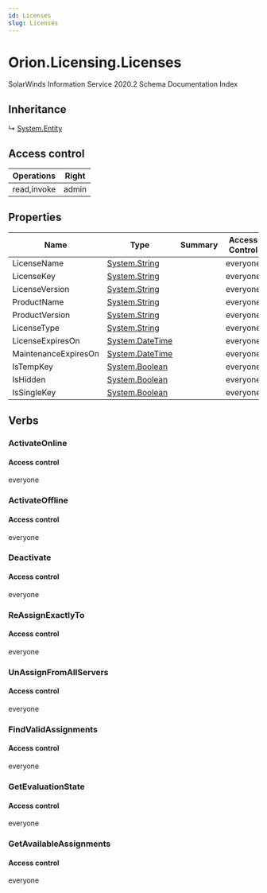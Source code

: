 ```yaml
---
id: Licenses
slug: Licenses
---
```


# Orion.Licensing.Licenses

SolarWinds Information Service 2020.2 Schema Documentation Index

## Inheritance

↳ [System.Entity](./../System/Entity)

## Access control

| Operations | Right |
| ------ | ------ |
| read,invoke | admin |

## Properties

| Name | Type | Summary | Access Control |
| ------ | ------ | ------ | ------ |
| LicenseName | [System.String](https://docs.microsoft.com/en-us/dotnet/api/system.string) |  | everyone |
| LicenseKey | [System.String](https://docs.microsoft.com/en-us/dotnet/api/system.string) |  | everyone |
| LicenseVersion | [System.String](https://docs.microsoft.com/en-us/dotnet/api/system.string) |  | everyone |
| ProductName | [System.String](https://docs.microsoft.com/en-us/dotnet/api/system.string) |  | everyone |
| ProductVersion | [System.String](https://docs.microsoft.com/en-us/dotnet/api/system.string) |  | everyone |
| LicenseType | [System.String](https://docs.microsoft.com/en-us/dotnet/api/system.string) |  | everyone |
| LicenseExpiresOn | [System.DateTime](https://docs.microsoft.com/en-us/dotnet/api/system.datetime) |  | everyone |
| MaintenanceExpiresOn | [System.DateTime](https://docs.microsoft.com/en-us/dotnet/api/system.datetime) |  | everyone |
| IsTempKey | [System.Boolean](https://docs.microsoft.com/en-us/dotnet/api/system.boolean) |  | everyone |
| IsHidden | [System.Boolean](https://docs.microsoft.com/en-us/dotnet/api/system.boolean) |  | everyone |
| IsSingleKey | [System.Boolean](https://docs.microsoft.com/en-us/dotnet/api/system.boolean) |  | everyone |

## Verbs

### ActivateOnline

#### Access control

everyone

### ActivateOffline

#### Access control

everyone

### Deactivate

#### Access control

everyone

### ReAssignExactlyTo

#### Access control

everyone

### UnAssignFromAllServers

#### Access control

everyone

### FindValidAssignments

#### Access control

everyone

### GetEvaluationState

#### Access control

everyone

### GetAvailableAssignments

#### Access control

everyone

